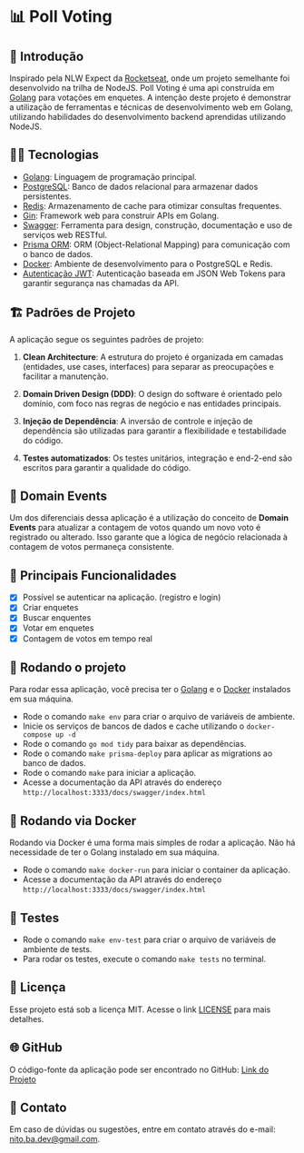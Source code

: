 # 📊 Poll Voting

## 🚀 Introdução

Inspirado pela NLW Expect da [Rocketseat](https://rocketseat.com.br), onde um projeto semelhante foi desenvolvido na trilha de NodeJS.
Poll Voting é uma api construída em [Golang](https://golang.org/) para votações em enquetes.
A intenção deste projeto é demonstrar a utilização de ferramentas e técnicas de desenvolvimento web em Golang, utilizando habilidades do desenvolvimento backend aprendidas utilizando NodeJS.

## 👨‍💻 Tecnologias

- [Golang](https://golang.org/): Linguagem de programação principal.
- [PostgreSQL](https://www.postgresql.org/): Banco de dados relacional para armazenar dados persistentes.
- [Redis](https://redis.io/): Armazenamento de cache para otimizar consultas frequentes.
- [Gin](https://gin-gonic.com/): Framework web para construir APIs em Golang.
- [Swagger](https://swagger.io/): Ferramenta para design, construção, documentação e uso de serviços web RESTful.
- [Prisma ORM](https://www.prisma.io/): ORM (Object-Relational Mapping) para comunicação com o banco de dados.
- [Docker](https://www.docker.com/): Ambiente de desenvolvimento para o PostgreSQL e Redis.
- [Autenticação JWT](https://jwt.io/): Autenticação baseada em JSON Web Tokens para garantir segurança nas chamadas da API.

## 🏗️ Padrões de Projeto

A aplicação segue os seguintes padrões de projeto:

1. **Clean Architecture**: A estrutura do projeto é organizada em camadas (entidades, use cases, interfaces) para separar as preocupações e facilitar a manutenção.

2. **Domain Driven Design (DDD)**: O design do software é orientado pelo domínio, com foco nas regras de negócio e nas entidades principais.

3. **Injeção de Dependência**: A inversão de controle e injeção de dependência são utilizadas para garantir a flexibilidade e testabilidade do código.

4. **Testes automatizados**: Os testes unitários, integração e end-2-end são escritos para garantir a qualidade do código.

## 🔄 Domain Events

Um dos diferenciais dessa aplicação é a utilização do conceito de **Domain Events** para atualizar a contagem de votos quando um novo voto é registrado ou alterado. Isso garante que a lógica de negócio relacionada à contagem de votos permaneça consistente.

## 🎯 Principais Funcionalidades

- [x] Possível se autenticar na aplicação. (registro e login)
- [x] Criar enquetes
- [x] Buscar enquentes
- [x] Votar em enquetes
- [x] Contagem de votos em tempo real

## 🔧 Rodando o projeto

Para rodar essa aplicação, você precisa ter o [Golang](https://golang.org/) e o [Docker](https://www.docker.com/) instalados em sua máquina.

- Rode o comando `make env` para criar o arquivo de variáveis de ambiente.
- Inicie os serviços de bancos de dados e cache utilizando o `docker-compose up -d`
- Rode o comando `go mod tidy` para baixar as dependências.
- Rode o comando `make prisma-deploy` para aplicar as migrations ao banco de dados.
- Rode o comando `make` para iniciar a aplicação.
- Acesse a documentação da API através do endereço `http://localhost:3333/docs/swagger/index.html`

## 🐳 Rodando via Docker

Rodando via Docker é uma forma mais simples de rodar a aplicação.
Não há necessidade de ter o Golang instalado em sua máquina.

- Rode o comando `make docker-run` para iniciar o container da aplicação.
- Acesse a documentação da API através do endereço `http://localhost:3333/docs/swagger/index.html`

## 🧪 Testes

- Rode o comando `make env-test` para criar o arquivo de variáveis de ambiente de tests.
- Para rodar os testes, execute o comando `make tests` no terminal.

## 📄 Licença

Esse projeto está sob a licença MIT. Acesse o link [LICENSE](https://mit-license.org/) para mais detalhes.

## 🌐 GitHub

O código-fonte da aplicação pode ser encontrado no GitHub: [Link do Projeto](https://github.com/nitoba/poll-voting)

## 📧 Contato

Em caso de dúvidas ou sugestões, entre em contato através do e-mail: [nito.ba.dev@gmail.com](mailto:nito.ba.dev@gmail.com).
